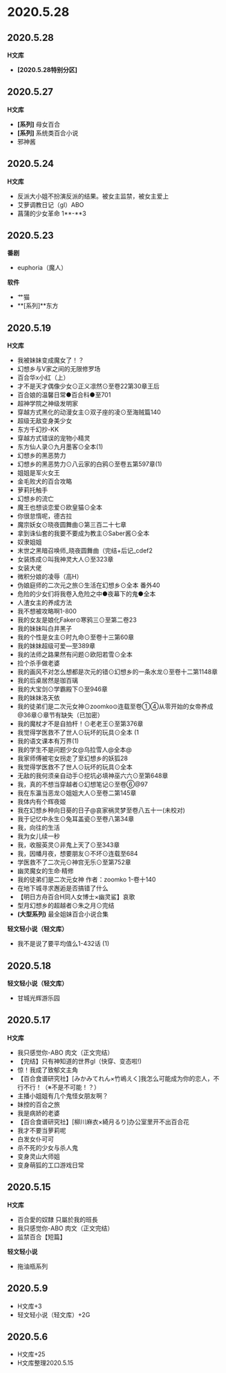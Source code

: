 # 2020.5.28

## 2020.5.28

**H文库**

* **\[2020.5.28特别分区\]** 

## 2020.5.27

**H文库**

* **\[系列\]** 母女百合
* **\[系列\]** 系统类百合小说
* 邪神酱

## 2020.5.24

**H文库**

* 反派大小姐不扮演反派的结果。被女主监禁，被女主爱上
* 艾萝调教日记（gl）ABO
* 菖蒲的少女革命 1**-**3

## 2020.5.23

**番剧**

* euphoria（魔人）

**软件**

* 艹猫
* **\[系列\]**东方

## 2020.5.19

**H文库**

* 我被妹妹变成魔女了！？
* 幻想乡与V家之间的无限修罗场
* 百合华x小红（上）
* 才不是天才偶像少女⊙正义凛然⊙至卷22第30章王后
* 百合娘的温馨日常●百合科●至701
* 超神学院之神级发明家
* 穿越方式黑化的动漫女主⊙双子座的凌⊙至海贼篇140
* 超级无敌变身美少女
* 东方千幻抄-KK
* 穿越方式错误的宠物小精灵
* 东方仙人录⊙九月墨客⊙全本\(1\)
* 幻想乡的黑恶势力
* 幻想乡的黑恶势力⊙八云家的白鸦⊙至卷五第597章\(1\)
* 姐姐是军火女王
* 金毛败犬的百合攻略
* 萝莉托触手
* 幻想乡的流亡
* 魔王也想谈恋爱⊙欧皇猫⊙全本
* 你很怠惰呢，德古拉
* 魔宗妖女⊙晓夜圆舞曲⊙第三百二十七章
* 拿到诛仙套的我要不要成为教主⊙Saber酱⊙全本
* 奴隶姐姐
* 末世之黑暗召唤师\_晓夜圆舞曲（完结+后记\_cdef2
* 女装炼成⊙叫我神灵大人⊙至323章
* 女装大佬
* 微积分娘的凌辱（高H）
* 伪娘庭师的二次元之旅⊙生活在幻想乡⊙全本 番外40
* 危险的少女们将我卷入危险之中●夜幕下的鬼●全本
* 人渣女主的养成方法
* 我不想被攻略啊1-800
* 我的女友是娘化Faker⊙寒鸦三⊙至第二卷23
* 我的妹妹叫白井黑子
* 我的个性是女主⊙时九命⊙至卷十三第60章
* 我的妹妹超级可爱—至389章
* 我的法师之路果然有问题⊙欧阳若雪⊙全本
* 捡个杀手做老婆
* 我的画风不对怎么想都是次元的错⊙幻想乡的一条水龙⊙至卷十二第1148章
* 我的后桌居然是珈百璃
* 我的大宝剑⊙学霸殿下⊙至946章
* 我的妹妹洛天依
* 我的徒弟们是二次元女神⊙zoomko⊙连载至卷①④从零开始的女帝养成@36章⊙章节有缺失（已加密）
* 我的魔杖才不是自拍杆！⊙老老王⊙至第376章
* 我觉得学医救不了世人⊙玩坏的玩具⊙全本 \(1
* 我的语文课本有万界\(1\)
* 我的学生不是问题少女@乌拉雪人@全本@
* 我家师傅被宅女拐走了至幻想乡的妖狐28
* 我觉得学医救不了世人⊙玩坏的玩具⊙全本
* 无敌的我何须亲自动手⊙挖坑必填神巫六六⊙至第648章
* 我，真的不想当穿越者⊙幻想笔记⊙至卷⑥@97
* 我在东瀛当恶龙⊙姐姐大人⊙至卷二第145章
* 我体内有个辉夜姬
* 我在幻想乡种向日葵的日子@哀家祸灵梦至卷八五十一\(未校对\)
* 我于记忆中永生⊙兔耳盖瓷⊙至卷八第34章
* 我，向往的生活
* 我为女儿续一秒
* 我，收服英灵⊙非鬼上天了⊙至343章
* 我，因幡月夜，想要朋友⊙不坏⊙连载至684
* 学医救不了二次元⊙神宫无乐⊙至第752章
* 幽灵魔女的生命·精修
* 我的徒弟们是二次元女神 作者：zoomko 1-卷十140
* 在地下城寻求邂逅是否搞错了什么
* 【明日方舟百合H同人女博士×幽灵鲨】哀歌
* 型月幻想乡的超越者⊙朱之月⊙完结
* **\(大型系列\)**   最全姐妹百合小说合集

**轻文轻小说（轻文库）**

* 我不是说了要平均值么1-432话 \(1\)

## 2020.5.18

**轻文轻小说（轻文库）**

* 甘城光辉游乐园

## 2020.5.17

**H文库**

* 我只感觉你-ABO 肉文（正文完结）
* 【完结】只有神知道的世界gl（快穿、变态啦!\)
* 惊！我成了致郁文主角
* 【百合食谱研究社】\[みかみてれん×竹嶋えく\]我怎么可能成为你的恋人，不行不行！（※不是不可能！？）
* 主播小姐姐有几个鬼怪女朋友啊？
* 妹控的百合之旅
* 我是病娇的老婆
* 【百合食谱研究社】\[柳川麻衣×綺月るり\]办公室里开不出百合花
* 我才不要当萝莉呢
* 白发女仆可可
* 杀不死的少女与杀人鬼
* 变身灵山大师姐
* 变身萌狐的工口游戏日常

## 2020.5.15

**H文库**

* 百合愛的奴隸 只屬於我的班長
* 我只感觉你-ABO 肉文（正文完结）
* 监禁百合【短篇】

**轻文轻小说**

* 拖油瓶系列

## 2020.5.9

* H文库+3
* 轻文轻小说（轻文库）+2G

## 2020.5.6

* H文库+25
* H文库整理2020.5.15

